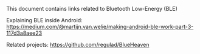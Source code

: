 This document contains links related to Bluetooth Low-Energy (BLE)

Explaining BLE inside Android:
https://medium.com/@martijn.van.welie/making-android-ble-work-part-3-117d3a8aee23

Related projects:
https://github.com/regulad/BlueHeaven
